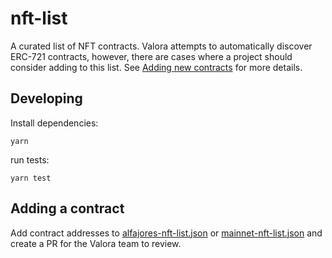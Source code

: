 # nft-list

A curated list of NFT contracts. Valora attempts to automatically
discover ERC-721 contracts, however, there are cases where a project
should consider adding to this list. See [Adding new contracts](https://github.com/valora-inc/nft-list/blob/main/docs/adding-new-contracts.md) for more details.

## Developing

Install dependencies:

```
yarn
```

run tests:

```
yarn test
```

## Adding a contract

Add contract addresses to
[alfajores-nft-list.json](./src/alfajores-nft-list.json) or
[mainnet-nft-list.json](src/mainnet-nft-list.json) and create a PR for
the Valora team to review.
